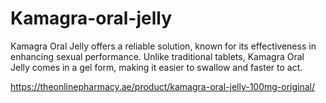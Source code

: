 # Kamagra-oral-jelly
 Kamagra Oral Jelly offers a reliable solution, known for its effectiveness in enhancing sexual performance. Unlike traditional tablets, Kamagra Oral Jelly comes in a gel form, making it easier to swallow and faster to act.

https://theonlinepharmacy.ae/product/kamagra-oral-jelly-100mg-original/
